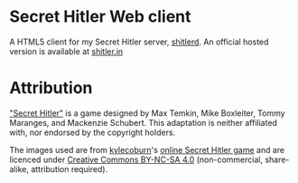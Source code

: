 # Secret Hitler Web client
A HTML5 client for my Secret Hitler server, [shitlerd](https://github.com/tulir293/shitlerd). An official hosted version is available at [shitler.in](https://shitler.in)

# Attribution
["Secret Hitler"](http://secrethitler.com/) is a game designed by Max Temkin, Mike Boxleiter, Tommy Maranges, and Mackenzie Schubert. This adaptation is neither affiliated with, nor endorsed by the copyright holders.

The images used are from [kylecoburn](https://github.com/kylecoburn)'s [online Secret Hitler game](https://github.com/kylecoburn/secret-hitler) and are licenced under [Creative Commons BY-NC-SA 4.0](https://creativecommons.org/licenses/by-nc-sa/4.0/) (non-commercial, share-alike, attribution required).
